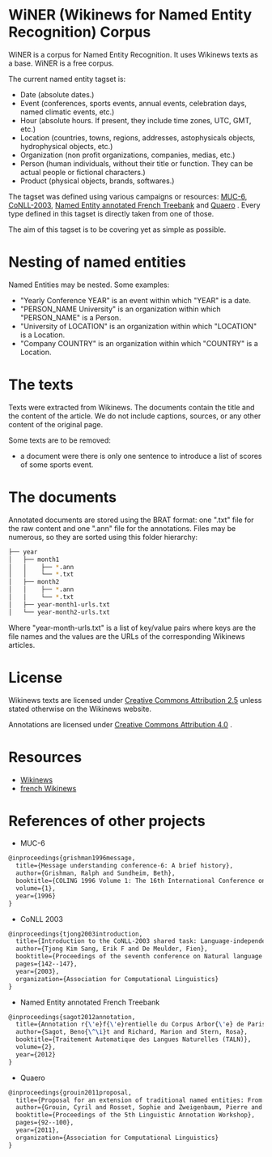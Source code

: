 # WiNER (Wikinews for Named Entity Recognition) Corpus

WiNER is a corpus for Named Entity Recognition. It uses Wikinews texts as a base. WiNER is a free corpus.

The current named entity tagset is:

- Date (absolute dates.)
- Event (conferences, sports events, annual events, celebration days, named climatic events, etc.)
- Hour (absolute hours. If present, they include time zones, UTC, GMT, etc.)
- Location (countries, towns, regions, addresses, astophysicals objects, hydrophysical objects, etc.)
- Organization (non profit organizations, companies, medias, etc.)
- Person (human individuals, without their title or function. They can be actual people or fictional characters.)
- Product (physical objects, brands, softwares.)

The tagset was defined using various campaigns or resources: [MUC-6](http://www.aclweb.org/anthology/C96-1079), [CoNLL-2003](https://arxiv.org/pdf/cs/0306050.pdf), [Named Entity annotated French Treebank](https://hal.inria.fr/file/index/docid/703108/filename/taln12ftbne.pdf) and [Quaero](http://www.quaero.org/media/files/bibliographie/quaero-guide-annotation-2011.pdf) . Every type defined in this tagset is directly taken from one of those.

The aim of this tagset is to be covering yet as simple as possible.

# Nesting of named entities

Named Entities may be nested. Some examples:

- "Yearly Conference YEAR" is an event within which "YEAR" is a date.
- "PERSON_NAME University" is an organization within which "PERSON_NAME" is a Person.
- "University of LOCATION" is an organization within which "LOCATION" is a Location.
- "Company COUNTRY" is an organization within which "COUNTRY" is a Location.

# The texts

Texts were extracted from Wikinews. The documents contain the title and the content of the article. We do not include captions, sources, or any other content of the original page.

Some texts are to be removed:

- a document were there is only one sentence to introduce a list of scores of some sports event.

# The documents

Annotated documents are stored using the BRAT format: one ".txt" file for the raw content and one ".ann" file for the annotations. Files may be numerous, so they are sorted using this folder hierarchy:

```bash
├── year
│   ├── month1
│   │    ├── *.ann
│   │    └── *.txt
│   ├── month2
│   │    ├── *.ann
│   │    └── *.txt
│   ├── year-month1-urls.txt
│   └── year-month2-urls.txt
```
Where "year-month-urls.txt" is a list of key/value pairs where keys are the file names and the values are the URLs of the corresponding Wikinews articles.

# License

Wikinews texts are licensed under [Creative Commons Attribution 2.5](https://creativecommons.org/licenses/by/2.5/) unless stated otherwise on the Wikinews website.

Annotations are licensed under [Creative Commons Attribution 4.0](https://creativecommons.org/licenses/by/4.0/) .

# Resources

- [Wikinews](https://en.wikinews.org/wiki/Main_Page)
- [french Wikinews](https://fr.wikinews.org/wiki/Accueil)

# References of other projects

- MUC-6
```latex
@inproceedings{grishman1996message,
  title={Message understanding conference-6: A brief history},
  author={Grishman, Ralph and Sundheim, Beth},
  booktitle={COLING 1996 Volume 1: The 16th International Conference on Computational Linguistics},
  volume={1},
  year={1996}
}
```
- CoNLL 2003
```latex
@inproceedings{tjong2003introduction,
  title={Introduction to the CoNLL-2003 shared task: Language-independent named entity recognition},
  author={Tjong Kim Sang, Erik F and De Meulder, Fien},
  booktitle={Proceedings of the seventh conference on Natural language learning at HLT-NAACL 2003-Volume 4},
  pages={142--147},
  year={2003},
  organization={Association for Computational Linguistics}
}
```
- Named Entity annotated French Treebank
```latex
@inproceedings{sagot2012annotation,
  title={Annotation r{\'e}f{\'e}rentielle du Corpus Arbor{\'e} de Paris 7 en entit{\'e}s nomm{\'e}es},
  author={Sagot, Beno{\^\i}t and Richard, Marion and Stern, Rosa},
  booktitle={Traitement Automatique des Langues Naturelles (TALN)},
  volume={2},
  year={2012}
}
```
- Quaero
```latex
@inproceedings{grouin2011proposal,
  title={Proposal for an extension of traditional named entities: From guidelines to evaluation, an overview},
  author={Grouin, Cyril and Rosset, Sophie and Zweigenbaum, Pierre and Fort, Kar{\"e}n and Galibert, Olivier and Quintard, Ludovic},
  booktitle={Proceedings of the 5th Linguistic Annotation Workshop},
  pages={92--100},
  year={2011},
  organization={Association for Computational Linguistics}
}
```
